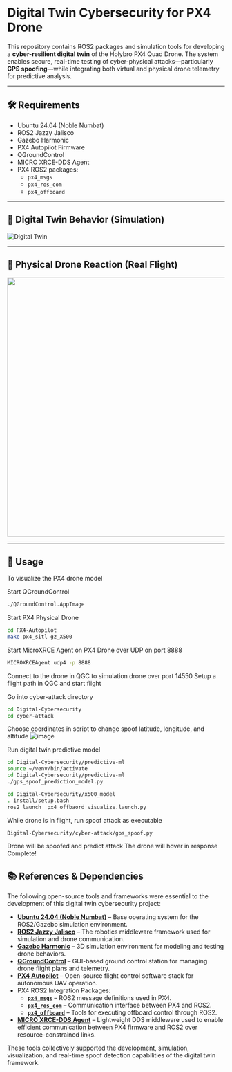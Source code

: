 # Digital Twin Cybersecurity for PX4 Drone

This repository contains ROS2 packages and simulation tools for developing a **cyber-resilient digital twin** of the Holybro PX4 Quad Drone. The system enables secure, real-time testing of cyber-physical attacks—particularly **GPS spoofing**—while integrating both virtual and physical drone telemetry for predictive analysis.

---

## 🛠 Requirements

- Ubuntu 24.04 (Noble Numbat)  
- ROS2 Jazzy Jalisco  
- Gazebo Harmonic
- PX4 Autopilot Firmware 
- QGroundControl
- MICRO XRCE-DDS Agent
- PX4 ROS2 packages:
  - `px4_msgs`
  - `px4_ros_com`
  - `px4_offboard`


---

## 🧠 Digital Twin Behavior (Simulation)

![Digital Twin](./images/DigitalTwinGIF.GIF)

---

## 🚁 Physical Drone Reaction (Real Flight)

<img src="./images/PhysicalGIF.gif" width="600"/>

---

## 🚀 Usage

To visualize the PX4 drone model

Start QGroundControl
```bash
./QGroundControl.AppImage
```

Start PX4 Physical Drone
```bash
cd PX4-Autopilot
make px4_sitl gz_X500
```
Start MicroXRCE Agent on PX4 Drone over UDP on port 8888
```bash
MICROXRCEAgent udp4 -p 8888
```
Connect to the drone in QGC to simulation drone over port 14550
Setup a flight path in QGC and start flight

Go into cyber-attack directory
```bash
cd Digital-Cybersecurity
cd cyber-attack
```

Choose coordinates in script to change spoof latitude, longitude, and altitude
![image](https://github.com/user-attachments/assets/a671411e-d7fe-4b0a-8333-4d1f570ee1ee)

Run digital twin predictive model
```bash
cd Digital-Cybersecurity/predictive-ml
source ~/venv/bin/activate
cd Digital-Cybersecurity/predictive-ml
./gps_spoof_prediction_model.py
```

```bash
cd Digital-Cybersecurity/x500_model
. install/setup.bash
ros2 launch  px4_offbaord visualize.launch.py
```

While drone is in flight, run spoof attack as executable
```bash
Digital-Cybersecurity/cyber-attack/gps_spoof.py
```

Drone will be spoofed and predict attack
The drone will hover in response
Complete!

## 📚 References & Dependencies

The following open-source tools and frameworks were essential to the development of this digital twin cybersecurity project:

- **[Ubuntu 24.04 (Noble Numbat)](https://releases.ubuntu.com/24.04/)** – Base operating system for the ROS2/Gazebo simulation environment.  
- **[ROS2 Jazzy Jalisco](https://docs.ros.org/en/jazzy/)** – The robotics middleware framework used for simulation and drone communication.  
- **[Gazebo Harmonic](https://gazebosim.org/docs/harmonic/overview)** – 3D simulation environment for modeling and testing drone behaviors.  
- **[QGroundControl](https://github.com/mavlink/qgroundcontrol)** – GUI-based ground control station for managing drone flight plans and telemetry.  
- **[PX4 Autopilot](https://github.com/PX4/PX4-Autopilot)** – Open-source flight control software stack for autonomous UAV operation.  
- PX4 ROS2 Integration Packages:
  - **[`px4_msgs`](https://github.com/PX4/px4_msgs)** – ROS2 message definitions used in PX4.
  - **[`px4_ros_com`](https://github.com/PX4/px4_ros_com)** – Communication interface between PX4 and ROS2.
  - **[`px4_offboard`](https://github.com/PX4/px4_offboard)** – Tools for executing offboard control through ROS2.
- **[MICRO XRCE-DDS Agent](https://github.com/eProsima/Micro-XRCE-DDS-Agent)** – Lightweight DDS middleware used to enable efficient communication between PX4 firmware and ROS2 over resource-constrained links.

These tools collectively supported the development, simulation, visualization, and real-time spoof detection capabilities of the digital twin framework.
